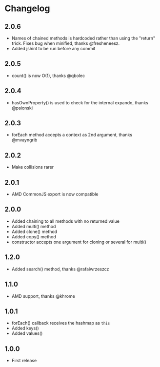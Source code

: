 # Changelog

## 2.0.6
- Names of chained methods is hardcoded rather than using the "return" trick. Fixes bug when minified, thanks @fresheneesz.
- Added jshint to be run before any commit

## 2.0.5
- count() is now O(1), thanks @qbolec

## 2.0.4
- hasOwnProperty() is used to check for the internal expando, thanks @psionski

## 2.0.3
- forEach method accepts a context as 2nd argument, thanks @mvayngrib

## 2.0.2
- Make collisions rarer

## 2.0.1
- AMD CommonJS export is now compatible

## 2.0.0
- Added chaining to all methods with no returned value
- Added multi() method
- Added clone() method
- Added copy() method
- constructor accepts one argument for cloning or several for multi()

## 1.2.0
- Added search() method, thanks @rafalwrzeszcz

## 1.1.0
- AMD support, thanks @khrome

## 1.0.1
- forEach() callback receives the hashmap as `this`
- Added keys()
- Added values()

## 1.0.0
- First release
